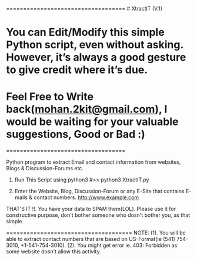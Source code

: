 ===================================
	# XtractIT (V.1)

# You can Edit/Modify this simple Python script, even without asking. However, it’s always a good gesture to give credit where it’s due.

# Feel Free to Write back(mohan.2kit@gmail.com), I would be waiting for your valuable suggestions, Good or Bad :)

===================================

Python program to extract Email and contact information from websites, Blogs &amp; Discussion-Forums etc.

1. Run This Script using python3
#>> python3 XtractIT.py

2. Enter the Website, Blog, Discussion-Forum or any E-Site that contains E-mails & contact numbers.
http://www.example.com

THAT'S IT !!.  You have your data to SPAM them(LOL). Please use it for constructive purpose, don't bother someone who dosn't bother you, as that simple.

=====================================
NOTE: 
(1). You will be able to extract contact numbers that are based on US-Format(ie (541) 754-3010, +1-541-754-3010).
(2). You might get error ie. 403: Forbidden as some website dosn't allow this activity.


